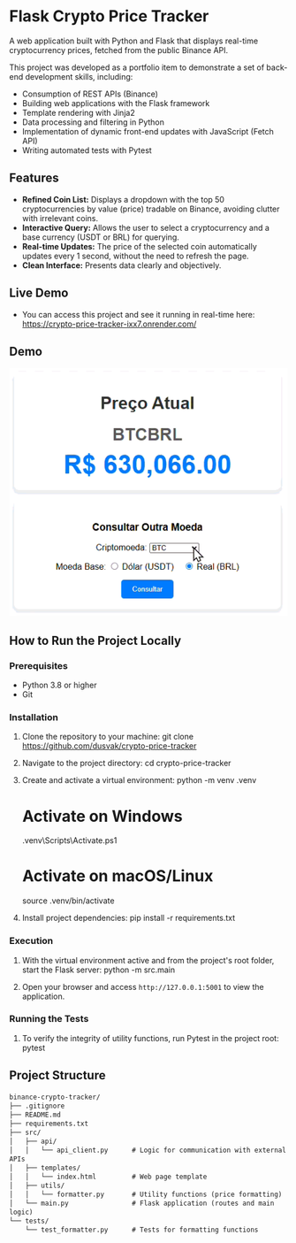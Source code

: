 # Flask Crypto Price Tracker

A web application built with Python and Flask that displays real-time cryptocurrency prices, fetched from the public Binance API.

This project was developed as a portfolio item to demonstrate a set of back-end development skills, including:
- Consumption of REST APIs (Binance)
- Building web applications with the Flask framework
- Template rendering with Jinja2
- Data processing and filtering in Python
- Implementation of dynamic front-end updates with JavaScript (Fetch API)
- Writing automated tests with Pytest

## Features

*   **Refined Coin List:** Displays a dropdown with the top 50 cryptocurrencies by value (price) tradable on Binance, avoiding clutter with irrelevant coins.
*   **Interactive Query:** Allows the user to select a cryptocurrency and a base currency (USDT or BRL) for querying.
*   **Real-time Updates:** The price of the selected coin automatically updates every 1 second, without the need to refresh the page.
*   **Clean Interface:** Presents data clearly and objectively.

## Live Demo

*   You can access this project and see it running in real-time here: https://crypto-price-tracker-ixx7.onrender.com/

## Demo

![Gif_demo](assets/demo.gif)

## How to Run the Project Locally

### Prerequisites

*   Python 3.8 or higher
*   Git

### Installation

1.  Clone the repository to your machine:
    git clone https://github.com/dusvak/crypto-price-tracker

2.  Navigate to the project directory:
    cd crypto-price-tracker

3.  Create and activate a virtual environment:
    python -m venv .venv

    # Activate on Windows 
    .venv\Scripts\Activate.ps1

    # Activate on macOS/Linux
    source .venv/bin/activate

4.  Install project dependencies:
    pip install -r requirements.txt

### Execution

1.  With the virtual environment active and from the project's root folder, start the Flask server:
    python -m src.main

2.  Open your browser and access `http://127.0.0.1:5001` to view the application.

### Running the Tests

1.  To verify the integrity of utility functions, run Pytest in the project root:
    pytest

## Project Structure

```
binance-crypto-tracker/
├── .gitignore
├── README.md
├── requirements.txt
├── src/
│   ├── api/
│   │   └── api_client.py      # Logic for communication with external APIs
│   ├── templates/
│   │   └── index.html         # Web page template
│   ├── utils/
│   │   └── formatter.py       # Utility functions (price formatting)
│   └── main.py                # Flask application (routes and main logic)
└── tests/
    └── test_formatter.py      # Tests for formatting functions
```